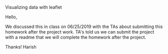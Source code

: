 Visualizing data with leaflet

Hello,

We discussed this in class on 06/25/2019 with the TAs about submitting this homework after the project work. 
TA's told us we can submit the project with a readme that we will complete the homework after the project. 

Thanks!
Harish
